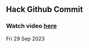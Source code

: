 
 ## Hack Github Commit 
 ### Watch video <a href="https://www.youtube.com">here</a> 
 Fri 29 Sep 2023 
